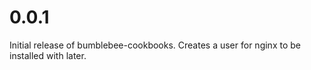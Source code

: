 # 0.0.1

Initial release of bumblebee-cookbooks. Creates a user for nginx to be installed with later.
